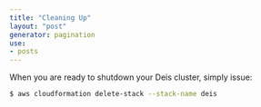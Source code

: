 ```yaml
---
title: "Cleaning Up"
layout: "post"
generator: pagination
use:
- posts
---
```


When you are ready to shutdown your Deis cluster, simply issue:

```sh
$ aws cloudformation delete-stack --stack-name deis
```

